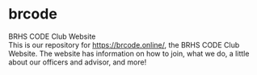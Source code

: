 # brcode
BRHS CODE Club Website</br>
This is our repository for <https://brcode.online/>, the BRHS CODE Club Website. The website has information on how to join, what we do, a little about our officers and advisor, and more!

